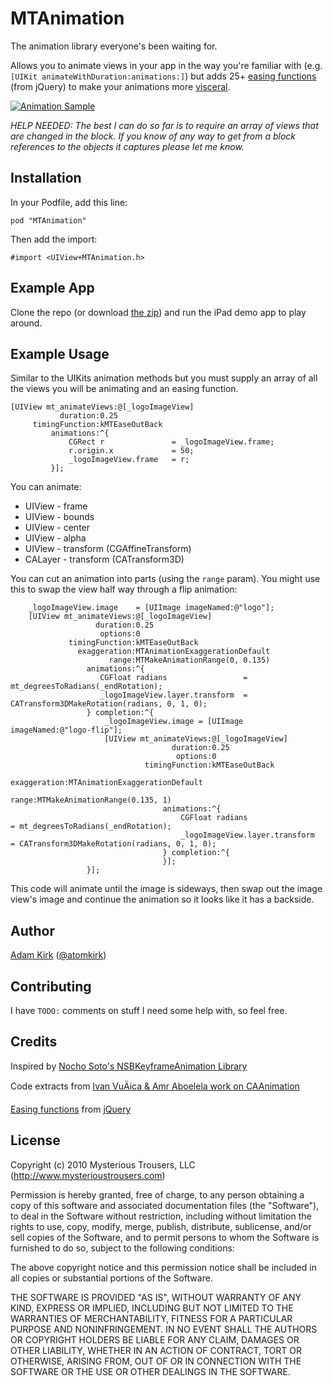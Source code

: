 MTAnimation
===========

The animation library everyone's been waiting for.

Allows you to animate views in your app in the way you're familiar with (e.g. `[UIKit animateWithDuration:animations:]`) but adds 25+ [easing functions](http://easings.net/) (from jQuery) to make your animations more [visceral](http://mysterioustrousers.com/news/2013/3/25/visceral-apps-and-you).

[![Animation Sample](https://github.com/mysterioustrousers/MTAnimation/raw/master/demo.gif)](https://github.com/mysterioustrousers/MTAnimation/raw/master/demo.mov)

*HELP NEEDED: The best I can do so far is to require an array of views that are changed in the block. If you know of any way to get from a block references to the objects it captures please let me know.*

## Installation

In your Podfile, add this line:

    pod "MTAnimation"

Then add the import:

    #import <UIView+MTAnimation.h>

## Example App

Clone the repo (or download [the zip](https://github.com/mysterioustrousers/MTAnimation/archive/master.zip)) and run the iPad demo app to play around.

## Example Usage

Similar to the UIKits animation methods but you must supply an array of all the views you will be animating and an easing function.

    [UIView mt_animateViews:@[_logoImageView]
               duration:0.25
         timingFunction:kMTEaseOutBack
             animations:^{
                 CGRect r               = _logoImageView.frame;
                 r.origin.x             = 50;
                 _logoImageView.frame   = r;
             }];

You can animate:

* UIView  - frame
* UIView  - bounds
* UIView  - center
* UIView  - alpha
* UIView  - transform (CGAffineTransform)
* CALayer - transform (CATransform3D)

You can cut an animation into parts (using the `range` param). You might use this to swap the view half way through a flip animation:

        _logoImageView.image    = [UIImage imageNamed:@"logo"];
        [UIView mt_animateViews:@[_logoImageView]
                       duration:0.25
                        options:0
                 timingFunction:kMTEaseOutBack
                   exaggeration:MTAnimationExaggerationDefault
                          range:MTMakeAnimationRange(0, 0.135)
                     animations:^{
                        CGFloat radians                 = mt_degreesToRadians(_endRotation);
                        _logoImageView.layer.transform  = CATransform3DMakeRotation(radians, 0, 1, 0);
                     } completion:^{
                         _logoImageView.image = [UIImage imageNamed:@"logo-flip"];
                         [UIView mt_animateViews:@[_logoImageView]
                                        duration:0.25
                                         options:0
                                  timingFunction:kMTEaseOutBack
                                    exaggeration:MTAnimationExaggerationDefault
                                           range:MTMakeAnimationRange(0.135, 1)
                                      animations:^{
                                          CGFloat radians                 = mt_degreesToRadians(_endRotation);
                                          _logoImageView.layer.transform  = CATransform3DMakeRotation(radians, 0, 1, 0);
                                      } completion:^{
                                      }];
                     }];

This code will animate until the image is sideways, then swap out the image view's image and continue the animation so it looks like it has a backside.

## Author

[Adam Kirk](https://github.com/atomkirk) ([@atomkirk](https://twitter.com/atomkirk))

## Contributing

I have `TODO:` comments on stuff I need some help with, so feel free.

## Credits

Inspired by [Nocho Soto's NSBKeyframeAnimation Library](https://github.com/NachoSoto/NSBKeyframeAnimation)

Code extracts from [Ivan VuÄica & Amr Aboelela work on CAAnimation](http://svn.gna.org/svn/gnustep/libs/quartzcore/trunk/Source/CAAnimation.m)

[Easing functions](http://easings.net/) from [jQuery](http://gsgd.co.uk/sandbox/jquery/easing/jquery.easing.1.3.js)

## License

Copyright (c) 2010 Mysterious Trousers, LLC (http://www.mysterioustrousers.com)

Permission is hereby granted, free of charge, to any person obtaining a copy
of this software and associated documentation files (the "Software"), to deal
in the Software without restriction, including without limitation the rights
to use, copy, modify, merge, publish, distribute, sublicense, and/or sell
copies of the Software, and to permit persons to whom the Software is
furnished to do so, subject to the following conditions:

The above copyright notice and this permission notice shall be included in
all copies or substantial portions of the Software.

THE SOFTWARE IS PROVIDED "AS IS", WITHOUT WARRANTY OF ANY KIND, EXPRESS OR
IMPLIED, INCLUDING BUT NOT LIMITED TO THE WARRANTIES OF MERCHANTABILITY,
FITNESS FOR A PARTICULAR PURPOSE AND NONINFRINGEMENT. IN NO EVENT SHALL THE
AUTHORS OR COPYRIGHT HOLDERS BE LIABLE FOR ANY CLAIM, DAMAGES OR OTHER
LIABILITY, WHETHER IN AN ACTION OF CONTRACT, TORT OR OTHERWISE, ARISING FROM,
OUT OF OR IN CONNECTION WITH THE SOFTWARE OR THE USE OR OTHER DEALINGS IN
THE SOFTWARE.
